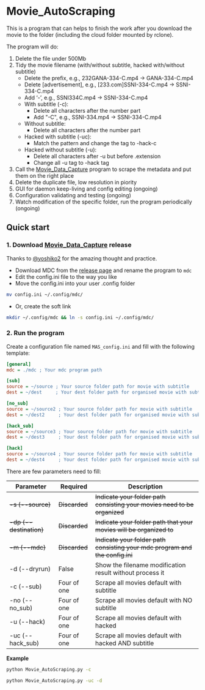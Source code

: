 # Movie_AutoScraping

This is a program that can helps to finish the work after you download the movie to the folder (including the cloud folder mounted by rclone).

The program will do:

1. Delete the file under 500Mb
2. Tidy the movie filename (with/without subtitle, hacked with/without subtitle)
   - Delete the prefix, e.g., 232GANA-334-C.mp4 -> GANA-334-C.mp4
   - Delete [advertisement], e.g., [233.com]SSNI-334-C.mp4 -> SSNI-334-C.mp4
   - Add ‘-’, e.g., SSNI334C.mp4 -> SSNI-334-C.mp4
   - With subtitle (-c):
     - Delete all characters after the number part
     - Add "-C", e.g., SSNI-334.mp4 -> SSNI-334-C.mp4
   - Without subtitle:
     - Delete all characters after the number part
   - Hacked with subtitle (-uc):
     - Match the pattern and change the tag to -hack-c
   - Hacked without subtitle (-u):
     - Delete all characters after -u but before .extension
     - Change all -u tag to -hack tag
3. Call the [Movie_Data_Capture](https://github.com/yoshiko2/Movie_Data_Capture) program to scrape the metadata and put them on the right place
4. Delete the duplicate file, low resolution in piority
5. GUI for daemon keep-living and config editing (ongoing)
6. Configuration validating and testing (ongoing)
7. Watch modification of the specific folder, run the program periodically (ongoing)

## Quick start

### 1. Download [Movie_Data_Capture](https://github.com/yoshiko2/Movie_Data_Capture) release

Thanks to [@yoshiko2](https://github.com/yoshiko2) for the amazing thought and practice. 

- Download MDC from the [release page]((https://github.com/yoshiko2/Movie_Data_Capture/releases)) and rename the program to `mdc`
- Edit the config.ini file to the way you like
- Move the config.ini into your user .config folder

```bash
mv config.ini ~/.config/mdc/
```

- Or, create the soft link

```bash
mkdir ~/.config/mdc && ln -s config.ini ~/.config/mdc/
```

### 2. Run the program

Create a configuration file named `MAS_config.ini` and fill with the following template:

```ini
[general]
mdc = ./mdc ; Your mdc program path

[sub]
source = ~/source ; Your source folder path for movie with subtitle
dest = ~/dest	  ; Your dest folder path for organised movie with subtitle

[no_sub]
source = ~/source2 ; Your source folder path for movie with subtitle
dest = ~/dest2	   ; Your dest folder path for organised movie with subtitle

[hack_sub]
source = ~/source3 ; Your source folder path for movie with subtitle
dest = ~/dest3     ; Your dest folder path for organised movie with subtitle

[hack]
source = ~/source4 ; Your source folder path for movie with subtitle
dest = ~/dest4     ; Your dest folder path for organised movie with subtitle

```

There are few parameters need to fill:

| Parameter            | Required | Description                                                  |
|----------------------| -------- | ------------------------------------------------------------ |
| ~~-s (--source)~~ | ~~Discarded~~ | ~~Indicate your folder path consisting your movies need to be organized~~ |
| ~~-dp (\-\-destination)~~ | ~~Discarded~~ | ~~Indicate your folder path that your movies will be organized to~~ |
| ~~-m (\-\-mdc)~~     | ~~Discarded~~ | ~~Indicate your folder path consisting your mdc program and the config.ini~~ |
| -d (\-\-dryrun)      | False    | Show the filename modification result without process it    |
| -c (\-\-sub)         | Four of one | Scrape all movies default with subtitle |
| -no (\-\-no_sub) | Four of one | Scrape all movies default with NO subtitle |
| -u (\-\-hack) | Four of one | Scrape all movies default with hacked |
| -uc (\-\-hack_sub) | Four of one | Scrape all movies default with hacked AND subtitle |

**Example**

```bash
python Movie_AutoScraping.py -c
```

```bash
python Movie_AutoScraping.py -uc -d
```

